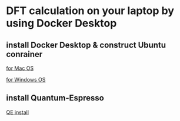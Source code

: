 # DFT calculation on your laptop by using Docker Desktop

## install Docker Desktop & construct Ubuntu conrainer

[for Mac OS](https://tinted-kale-cc0.notion.site/Docker-desktop-install-on-Mac-79573c08a70345089573959e33165d7e#7a176869dee34043a267bc8e10f082dc)

[for Windows OS](https://tinted-kale-cc0.notion.site/Docker-desktop-install-on-Windows-OS-112c03427a4080a0b481d136bb269348)

## install Quantum-Espresso 
[QE install](https://tinted-kale-cc0.notion.site/Install-Quantum-Espresso-on-Ubuntu-container-in-Docker-Desktop-9621b11b240f4b1da5416bbb333f6cb1)